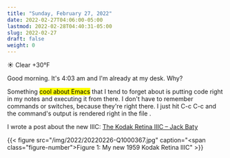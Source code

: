 ```yaml
---
title: "Sunday, February 27, 2022"
date: 2022-02-27T04:06:00-05:00
lastmod: 2022-02-28T04:40:31-05:00
slug: 2022-02-27
draft: false
weight: 0
---
```


☀️   Clear +30°F

Good morning. It's 4:03 am and I'm already at my desk. Why?

Something <mark>cool about Emacs</mark> that I tend to forget about is putting code right in my notes and executing it from there. I don't have to remember commands or switches, because they're right there. I just hit C-c C-c and the command's output is rendered right in the file .

I wrote a post about the new IIIC: [The Kodak Retina IIIC – Jack Baty](https://baty.net/2022/the-kodak-retina-iiic/)

{{< figure src="/img/2022/20220226-Q1000367.jpg" caption="<span class=\"figure-number\">Figure 1: </span>My new 1959 Kodak Retina IIIC" >}}

[//]: # "Exported with love from a post written in Org mode"
[//]: # "- https://github.com/kaushalmodi/ox-hugo"
